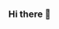 ### Hi there 👋

<!--
I am a Software developer, Android Developer.
I just love coding.
I am passionate in building and delivering products that not only work smoothly but also look and feels great. 
I enjoy learning about users and innovating ideas that makes their lives easier. 
My tools of trade:
[![My Skills](https://skillicons.dev/icons?i=java,kotlin,nodejs,figma&theme=light)](https://skillicons.dev)
-->
